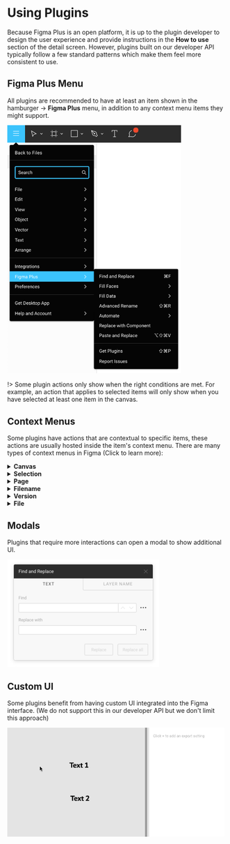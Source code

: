 # Using Plugins

Because Figma Plus is an open platform, it is up to the plugin developer to design the user experience and provide instructions in the **How to use** section of the detail screen. However, plugins built on our developer API typically follow a few standard patterns which make them feel more consistent to use.

## Figma Plus Menu

All plugins are recommended to have at least an item shown in the hamburger -> **Figma Plus** menu, in addition to any context menu items they might support.

<img src="images/pluginsMenu.png" width="400">

!> Some plugin actions only show when the right conditions are met. For example, an action that applies to selected items will only show when you have selected at least one item in the canvas.

## Context Menus

Some plugins have actions that are contextual to specific items, these actions are usually hosted inside the item's context menu. There are many types of context menus in Figma (Click to learn more):

<details>
	<summary><b>Canvas</b></summary>
	<p>Canvas menu is suitable for global or general actions that are not specific to the selected objects.</p>

  <img src="images/canvasMenu.jpg" width="300">

</details>

<details>
	<summary><b>Selection</b></summary>

  <p>Selection menu is suitable for actions specific to the selected objects. Plugins are shown inside a Figma Plus submenu to make them more manageable.</p>

  <img src="images/selectionMenu.png" width="500">

</details>

<details>
	<summary><b>Page</b></summary>

<p>Page menu is suitable for actions specific to a page.</p>

<img src="images/pageMenu.jpg" width="400">
</details>

<details>
	<summary><b>Filename</b></summary>

<p>This is the menu that shows up when clicking on chevron next to the file name at the top. It is best used for actions specific to the current file.</p>

<img src="images/filenameMenu.jpg" width="300">
</details>

<details>
	<summary><b>Version</b></summary>

<p>Version menu is suitable for actions specific to a version in the versions pane.</p>

<img src="images/versionMenu.jpg" width="300">
</details>

<details>
	<summary><b>File</b></summary>

<p>This is the menu that shows up when right clicking on a file in the file browser. It is best used for actions specific to the selected file.</p>

<img src="images/fileMenu.jpg" width="450">
</details>

## Modals

Plugins that require more interactions can open a modal to show additional UI.

<img src="images/findAndReplace.png" width="350">

## Custom UI

Some plugins benefit from having custom UI integrated into the Figma interface. (We do not support this in our developer API but we don't limit this approach)

<img src="images/arabic.gif" width="500">
